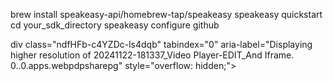 brew install speakeasy-api/homebrew-tap/speakeasy
speakeasy quickstart
cd your_sdk_directory
speakeasy configure github

div class="ndfHFb-c4YZDc-ls4dqb" tabindex="0" aria-label="Displaying higher resolution of 20241122-181337_Video Player-EDIT_And Iframe. 0..0.apps.webpdpsharepg" style="overflow: hidden;"><div class="XkWAb-pVNTue XkWAb-RCfa3e" style="top: 60px; right: 60px; display: none; opacity: 0; width: 150px; height: 150px;"><div class="XkWAb-sM5MNb"><div class="XkWAb-SMWX4b"><div class="XkWAb-CHX6zb"></div><div class="XkWAb-xJ5Hz" style="margin: 57px 0px 0px 22px; width: 39px; height: 42px;"></div><div class="XkWAb-ZdFRdf" style="margin: 0px; width: 150px; height: 57px;"></div><div class="XkWAb-ZdFRdf" style="margin: 57px 0px 0px; width: 22px; height: 44px;"></div><div class="XkWAb-ZdFRdf" style="margin: 57px 0px 0px 63px; width: 87px; height: 44px;"></div><div class="XkWAb-ZdFRdf" style="margin: 101px 0px 0px; width: 150px; height: 49px;"></div><div class="XkWAb-pfZwlb" style="overflow: hidden; width: 150px; height: 79px; margin-top: 35.6288px; margin-left: 0px;"><div class="XkWAb-GfpNfc" style="direction: ltr; overflow: hidden; width: 150px; height: 79px; margin: 0px;"><div class="XkWAb-cYRDff" style="direction: ltr; z-index: 72; width: 150px; height: 79px;"><canvas width="1232" height="647" class="XkWAb-LmsqOc XkWAb-Iak2Lc" style="left: 0px; top: 0px; width: 150px; height: 79px;"></canvas></div><div class="XkWAb-cYRDff" style="direction: ltr; z-index: 2; width: 150px; height: 79px;"><canvas width="1232" height="647" class="XkWAb-LmsqOc XkWAb-Iak2Lc" style="left: 0px; top: 0px; width: 150px; height: 79px;"></canvas></div><div class="XkWAb-cYRDff" style="direction: ltr; z-index: 12; width: 150px; height: 79px;"></div><div class="XkWAb-cYRDff" style="direction: ltr; z-index: 22; width: 150px; height: 79px;"></div><div class="XkWAb-cYRDff" style="direction: ltr; z-index: 32; width: 150px; height: 79px;"></div><div class="XkWAb-cYRDff" style="direction: ltr; z-index: 42; width: 150px; height: 79px;"></div><div class="XkWAb-cYRDff" style="direction: ltr; z-index: 52; width: 150px; height: 79px;"></div><div class="XkWAb-cYRDff" style="direction: ltr; z-index: 62; width: 150px; height: 79px;"></div><div class="XkWAb-cYRDff" style="direction: ltr; z-index: 72; width: 150px; height: 79px;"><canvas width="1232" height="647" class="XkWAb-LmsqOc XkWAb-Iak2Lc" style="left: 0px; top: 0px; width: 150px; height: 79px;"></canvas></div><div class="XkWAb-cYRDff" style="direction: ltr; z-index: 82; width: 150px; height: 79px;"></div><div class="XkWAb-cYRDff" style="direction: ltr; z-index: 92; width: 150px; height: 79px;"></div><div class="XkWAb-cYRDff" style="direction: ltr; z-index: 102; width: 150px; height: 79px;"></div><div class="XkWAb-cYRDff" style="direction: ltr; z-index: 112; width: 150px; height: 79px;"></div></div></div></div></div><div class="XkWAb-UH1Jve XkWAb-RCfa3e" style="height: 8px; background-color: rgba(0, 0, 0, 0.5);"><div class="XkWAb-eJuzjc XkWAb-RCfa3e" style="height: 8px;"><div class="XkWAb-BtWyge XkWAb-RCfa3e" style="height: 0px; opacity: 0;">+</div></div><div class="XkWAb-a4WLyb XkWAb-RCfa3e" style="height: 8px;"><div class="XkWAb-BtWyge XkWAb-RCfa3e" style="height: 0px; opacity: 0;">–</div></div><div class="XkWAb-IE9qgd XkWAb-RCfa3e" style="height: 8px;"><div class="XkWAb-IlRY5e XkWAb-RCfa3e" style="height: 8px; margin-left: 90px;"></div></div></div></div><div class="XkWAb-CHX6zb" style="cursor: auto; width: 620px; height: 647px;"></div><div class="XkWAb-GfpNfc" style="direction: ltr; overflow: hidden; width: 2465px; height: 1294px; margin: -391px 0px 0px -397px;"><div class="XkWAb-cYRDff" style="direction: ltr; z-index: 2; width: 2465px; height: 1294px;"><canvas width="1232" height="647" class="XkWAb-LmsqOc XkWAb-Iak2Lc" style="left: 0px; top: 0px; width: 2465px; height: 1294px;"></canvas></div><div class="XkWAb-cYRDff" style="direction: ltr; z-index: 12; width: 2465px; height: 1294px;"></div><div class="XkWAb-cYRDff" style="direction: ltr; z-index: 22; width: 2465px; height: 1294px;"></div><div class="XkWAb-cYRDff" style="direction: ltr; z-index: 32; width: 2465px; height: 1294px;"></div><div class="XkWAb-cYRDff" style="direction: ltr; z-index: 42; width: 2465px; height: 1294px;"></div><div class="XkWAb-cYRDff" style="direction: ltr; z-index: 52; width: 2465px; height: 1294px;"></div><div class="XkWAb-cYRDff" style="direction: ltr; z-index: 62; width: 2465px; height: 1294px;"></div><div class="XkWAb-cYRDff" style="direction: ltr; z-index: 72; width: 2465px; height: 1294px;"></div><div class="XkWAb-cYRDff" style="direction: ltr; z-index: 82; width: 2465px; height: 1294px;"></div><div class="XkWAb-cYRDff" style="direction: ltr; z-index: 92; width: 2465px; height: 1294px;"></div><div class="XkWAb-cYRDff" style="direction: ltr; z-index: 102; width: 2465px; height: 1294px;"></div><div class="XkWAb-cYRDff" style="direction: ltr; z-index: 112; width: 2465px; height: 1294px;"><canvas width="1800" height="945" class="XkWAb-LmsqOc XkWAb-Iak2Lc" style="left: 0px; top: 0px; width: 2465px; height: 1294px;"></canvas></div></div></div>
<!--
**Admiris00/Admiris00** is a ✨ _special_ ✨ repository because its `README.md` (this file) appears on your GitHub profile.

Here are some ideas to get you started:

- 🔭 I’m currently working on ...
- 🌱 I’m currently learning ...
- 👯 I’m looking to collaborate on ...
- 🤔 I’m looking for help with ...
- 💬 Ask me about ...
- 📫 How to reach me: ...
- 😄 Pronouns: ...
- ⚡ Fun fact: ...
-->
<div class="ndfHFb-c4YZDc-ls4dqb" tabindex="0" aria-label="Displaying higher resolution of 20241122-181337_Video Player-EDIT_And Iframe. 0..0.apps.webpdpsharepg" style="overflow: hidden;"><div class="XkWAb-pVNTue XkWAb-RCfa3e" style="top: 60px; right: 60px; display: none; opacity: 0; width: 150px; height: 150px;"><div class="XkWAb-sM5MNb"><div class="XkWAb-SMWX4b"><div class="XkWAb-CHX6zb"></div><div class="XkWAb-xJ5Hz" style="margin: 57px 0px 0px 22px; width: 39px; height: 42px;"></div><div class="XkWAb-ZdFRdf" style="margin: 0px; width: 150px; height: 57px;"></div><div class="XkWAb-ZdFRdf" style="margin: 57px 0px 0px; width: 22px; height: 44px;"></div><div class="XkWAb-ZdFRdf" style="margin: 57px 0px 0px 63px; width: 87px; height: 44px;"></div><div class="XkWAb-ZdFRdf" style="margin: 101px 0px 0px; width: 150px; height: 49px;"></div><div class="XkWAb-pfZwlb" style="overflow: hidden; width: 150px; height: 79px; margin-top: 35.6288px; margin-left: 0px;"><div class="XkWAb-GfpNfc" style="direction: ltr; overflow: hidden; width: 150px; height: 79px; margin: 0px;"><div class="XkWAb-cYRDff" style="direction: ltr; z-index: 72; width: 150px; height: 79px;"><canvas width="1232" height="647" class="XkWAb-LmsqOc XkWAb-Iak2Lc" style="left: 0px; top: 0px; width: 150px; height: 79px;"></canvas></div><div class="XkWAb-cYRDff" style="direction: ltr; z-index: 2; width: 150px; height: 79px;"><canvas width="1232" height="647" class="XkWAb-LmsqOc XkWAb-Iak2Lc" style="left: 0px; top: 0px; width: 150px; height: 79px;"></canvas></div><div class="XkWAb-cYRDff" style="direction: ltr; z-index: 12; width: 150px; height: 79px;"></div><div class="XkWAb-cYRDff" style="direction: ltr; z-index: 22; width: 150px; height: 79px;"></div><div class="XkWAb-cYRDff" style="direction: ltr; z-index: 32; width: 150px; height: 79px;"></div><div class="XkWAb-cYRDff" style="direction: ltr; z-index: 42; width: 150px; height: 79px;"></div><div class="XkWAb-cYRDff" style="direction: ltr; z-index: 52; width: 150px; height: 79px;"></div><div class="XkWAb-cYRDff" style="direction: ltr; z-index: 62; width: 150px; height: 79px;"></div><div class="XkWAb-cYRDff" style="direction: ltr; z-index: 72; width: 150px; height: 79px;"><canvas width="1232" height="647" class="XkWAb-LmsqOc XkWAb-Iak2Lc" style="left: 0px; top: 0px; width: 150px; height: 79px;"></canvas></div><div class="XkWAb-cYRDff" style="direction: ltr; z-index: 82; width: 150px; height: 79px;"></div><div class="XkWAb-cYRDff" style="direction: ltr; z-index: 92; width: 150px; height: 79px;"></div><div class="XkWAb-cYRDff" style="direction: ltr; z-index: 102; width: 150px; height: 79px;"></div><div class="XkWAb-cYRDff" style="direction: ltr; z-index: 112; width: 150px; height: 79px;"></div></div></div></div></div><div class="XkWAb-UH1Jve XkWAb-RCfa3e" style="height: 8px; background-color: rgba(0, 0, 0, 0.5);"><div class="XkWAb-eJuzjc XkWAb-RCfa3e" style="height: 8px;"><div class="XkWAb-BtWyge XkWAb-RCfa3e" style="height: 0px; opacity: 0;">+</div></div><div class="XkWAb-a4WLyb XkWAb-RCfa3e" style="height: 8px;"><div class="XkWAb-BtWyge XkWAb-RCfa3e" style="height: 0px; opacity: 0;">–</div></div><div class="XkWAb-IE9qgd XkWAb-RCfa3e" style="height: 8px;"><div class="XkWAb-IlRY5e XkWAb-RCfa3e" style="height: 8px; margin-left: 90px;"></div></div></div></div><div class="XkWAb-CHX6zb" style="cursor: auto; width: 620px; height: 647px;"></div><div class="XkWAb-GfpNfc" style="direction: ltr; overflow: hidden; width: 2465px; height: 1294px; margin: -391px 0px 0px -397px;"><div class="XkWAb-cYRDff" style="direction: ltr; z-index: 2; width: 2465px; height: 1294px;"><canvas width="1232" height="647" class="XkWAb-LmsqOc XkWAb-Iak2Lc" style="left: 0px; top: 0px; width: 2465px; height: 1294px;"></canvas></div><div class="XkWAb-cYRDff" style="direction: ltr; z-index: 12; width: 2465px; height: 1294px;"></div><div class="XkWAb-cYRDff" style="direction: ltr; z-index: 22; width: 2465px; height: 1294px;"></div><div class="XkWAb-cYRDff" style="direction: ltr; z-index: 32; width: 2465px; height: 1294px;"></div><div class="XkWAb-cYRDff" style="direction: ltr; z-index: 42; width: 2465px; height: 1294px;"></div><div class="XkWAb-cYRDff" style="direction: ltr; z-index: 52; width: 2465px; height: 1294px;"></div><div class="XkWAb-cYRDff" style="direction: ltr; z-index: 62; width: 2465px; height: 1294px;"></div><div class="XkWAb-cYRDff" style="direction: ltr; z-index: 72; width: 2465px; height: 1294px;"></div><div class="XkWAb-cYRDff" style="direction: ltr; z-index: 82; width: 2465px; height: 1294px;"></div><div class="XkWAb-cYRDff" style="direction: ltr; z-index: 92; width: 2465px; height: 1294px;"></div><div class="XkWAb-cYRDff" style="direction: ltr; z-index: 102; width: 2465px; height: 1294px;"></div><div class="XkWAb-cYRDff" style="direction: ltr; z-index: 112; width: 2465px; height: 1294px;"><canvas width="1800" height="945" class="XkWAb-LmsqOc XkWAb-Iak2Lc" style="left: 0px; top: 0px; width: 2465px; height: 1294px;"></canvas></div></div></div>

